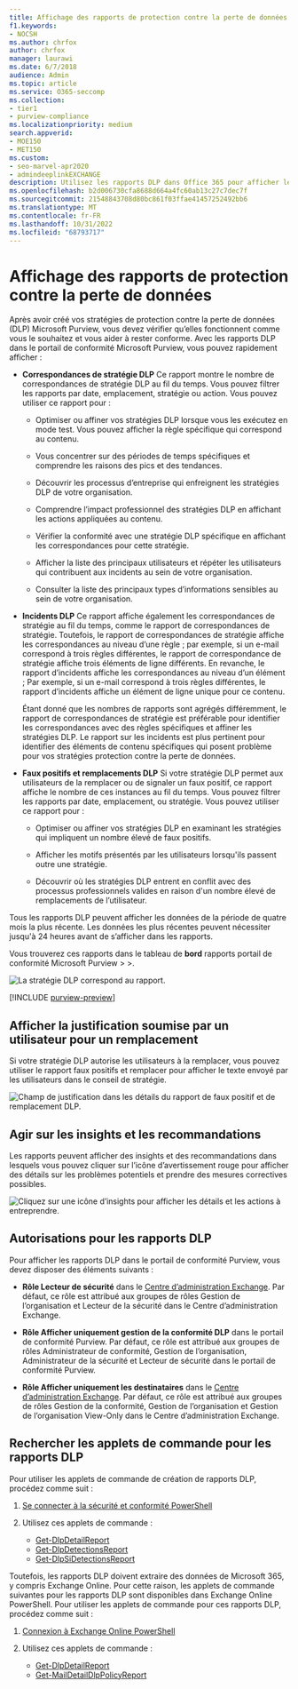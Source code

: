 ```yaml
---
title: Affichage des rapports de protection contre la perte de données
f1.keywords:
- NOCSH
ms.author: chrfox
author: chrfox
manager: laurawi
ms.date: 6/7/2018
audience: Admin
ms.topic: article
ms.service: O365-seccomp
ms.collection:
- tier1
- purview-compliance
ms.localizationpriority: medium
search.appverid:
- MOE150
- MET150
ms.custom:
- seo-marvel-apr2020
- admindeeplinkEXCHANGE
description: Utilisez les rapports DLP dans Office 365 pour afficher le nombre de correspondances de stratégie DLP, de remplacements ou de faux positifs et voir s’ils sont tendances à la hausse ou à la baisse au fil du temps.
ms.openlocfilehash: b2d006730cfa8688d664a4fc60ab13c27c7dec7f
ms.sourcegitcommit: 21548843708d80bc861f03ffae41457252492bb6
ms.translationtype: MT
ms.contentlocale: fr-FR
ms.lasthandoff: 10/31/2022
ms.locfileid: "68793717"
---
```

# <a name="view-the-reports-for-data-loss-prevention"></a>Affichage des rapports de protection contre la perte de données

Après avoir créé vos stratégies de protection contre la perte de données (DLP) Microsoft Purview, vous devez vérifier qu’elles fonctionnent comme vous le souhaitez et vous aider à rester conforme. Avec les rapports DLP dans le portail de conformité Microsoft Purview, vous pouvez rapidement afficher :

- **Correspondances de stratégie DLP** Ce rapport montre le nombre de correspondances de stratégie DLP au fil du temps. Vous pouvez filtrer les rapports par date, emplacement, stratégie ou action. Vous pouvez utiliser ce rapport pour :

  - Optimiser ou affiner vos stratégies DLP lorsque vous les exécutez en mode test. Vous pouvez afficher la règle spécifique qui correspond au contenu.

  - Vous concentrer sur des périodes de temps spécifiques et comprendre les raisons des pics et des tendances.

  - Découvrir les processus d’entreprise qui enfreignent les stratégies DLP de votre organisation.

  - Comprendre l’impact professionnel des stratégies DLP en affichant les actions appliquées au contenu.

  - Vérifier la conformité avec une stratégie DLP spécifique en affichant les correspondances pour cette stratégie.

  - Afficher la liste des principaux utilisateurs et répéter les utilisateurs qui contribuent aux incidents au sein de votre organisation.

  - Consulter la liste des principaux types d’informations sensibles au sein de votre organisation.

- **Incidents DLP** Ce rapport affiche également les correspondances de stratégie au fil du temps, comme le rapport de correspondances de stratégie. Toutefois, le rapport de correspondances de stratégie affiche les correspondances au niveau d’une règle ; par exemple, si un e-mail correspond à trois règles différentes, le rapport de correspondance de stratégie affiche trois éléments de ligne différents. En revanche, le rapport d’incidents affiche les correspondances au niveau d’un élément ; Par exemple, si un e-mail correspond à trois règles différentes, le rapport d’incidents affiche un élément de ligne unique pour ce contenu.

  Étant donné que les nombres de rapports sont agrégés différemment, le rapport de correspondances de stratégie est préférable pour identifier les correspondances avec des règles spécifiques et affiner les stratégies DLP. Le rapport sur les incidents est plus pertinent pour identifier des éléments de contenu spécifiques qui posent problème pour vos stratégies protection contre la perte de données.

- **Faux positifs et remplacements DLP** Si votre stratégie DLP permet aux utilisateurs de la remplacer ou de signaler un faux positif, ce rapport affiche le nombre de ces instances au fil du temps. Vous pouvez filtrer les rapports par date, emplacement, ou stratégie. Vous pouvez utiliser ce rapport pour :

  - Optimiser ou affiner vos stratégies DLP en examinant les stratégies qui impliquent un nombre élevé de faux positifs.

  - Afficher les motifs présentés par les utilisateurs lorsqu'ils passent outre une stratégie.

  - Découvrir où les stratégies DLP entrent en conflit avec des processus professionnels valides en raison d'un nombre élevé de remplacements de l’utilisateur.

Tous les rapports DLP peuvent afficher les données de la période de quatre mois la plus récente. Les données les plus récentes peuvent nécessiter jusqu'à 24 heures avant de s’afficher dans les rapports.

Vous trouverez ces rapports dans le tableau de **bord** rapports portail de conformité Microsoft Purview  \> \>.

![La stratégie DLP correspond au rapport.](../media/117d20c9-d379-403f-ad68-1f5cd6c4e5cf.png)

[!INCLUDE [purview-preview](../includes/purview-preview.md)]

## <a name="view-the-justification-submitted-by-a-user-for-an-override"></a>Afficher la justification soumise par un utilisateur pour un remplacement

Si votre stratégie DLP autorise les utilisateurs à la remplacer, vous pouvez utiliser le rapport faux positifs et remplacer pour afficher le texte envoyé par les utilisateurs dans le conseil de stratégie.

![Champ de justification dans les détails du rapport de faux positif et de remplacement DLP.](../media/e11e3126-026d-4e77-a16d-74a0686d1fa3.png)

## <a name="take-action-on-insights-and-recommendations"></a>Agir sur les insights et les recommandations

Les rapports peuvent afficher des insights et des recommandations dans lesquels vous pouvez cliquer sur l’icône d’avertissement rouge pour afficher des détails sur les problèmes potentiels et prendre des mesures correctives possibles.

![Cliquez sur une icône d’insights pour afficher les détails et les actions à entreprendre.](../media/51782036-7299-4960-8175-75c2b1637159.png)

## <a name="permissions-for-dlp-reports"></a>Autorisations pour les rapports DLP

Pour afficher les rapports DLP dans le portail de conformité Purview, vous devez disposer des éléments suivants :

- **Rôle Lecteur de sécurité** dans le <a href="https://go.microsoft.com/fwlink/p/?linkid=2059104" target="_blank">Centre d’administration Exchange</a>. Par défaut, ce rôle est attribué aux groupes de rôles Gestion de l’organisation et Lecteur de la sécurité dans le Centre d’administration Exchange.

- **Rôle Afficher uniquement gestion de la conformité DLP** dans le portail de conformité Purview. Par défaut, ce rôle est attribué aux groupes de rôles Administrateur de conformité, Gestion de l’organisation, Administrateur de la sécurité et Lecteur de sécurité dans le portail de conformité Purview.

- **Rôle Afficher uniquement les destinataires** dans le <a href="https://go.microsoft.com/fwlink/p/?linkid=2059104" target="_blank">Centre d’administration Exchange</a>. Par défaut, ce rôle est attribué aux groupes de rôles Gestion de la conformité, Gestion de l’organisation et Gestion de l’organisation View-Only dans le Centre d’administration Exchange.

## <a name="find-the-cmdlets-for-the-dlp-reports"></a>Rechercher les applets de commande pour les rapports DLP

Pour utiliser les applets de commande de création de rapports DLP, procédez comme suit :

1. [Se connecter à la sécurité et conformité PowerShell](/powershell/exchange/connect-to-scc-powershell)

2. Utilisez ces applets de commande :

   - [Get-DlpDetailReport](/powershell/module/exchange/get-dlpdetailreport)
   - [Get-DlpDetectionsReport](/powershell/module/exchange/get-dlpdetectionsreport)
   - [Get-DlpSiDetectionsReport](/powershell/module/exchange/get-dlpsidetectionsreport)

Toutefois, les rapports DLP doivent extraire des données de Microsoft 365, y compris Exchange Online. Pour cette raison, les applets de commande suivantes pour les rapports DLP sont disponibles dans Exchange Online PowerShell. Pour utiliser les applets de commande pour ces rapports DLP, procédez comme suit :

1. [Connexion à Exchange Online PowerShell](/powershell/exchange/connect-to-exchange-online-powershell)

2. Utilisez ces applets de commande :

   - [Get-DlpDetailReport](/powershell/module/exchange/get-dlpdetailreport)
   - [Get-MailDetailDlpPolicyReport](/powershell/module/exchange/get-maildetaildlppolicyreport)
